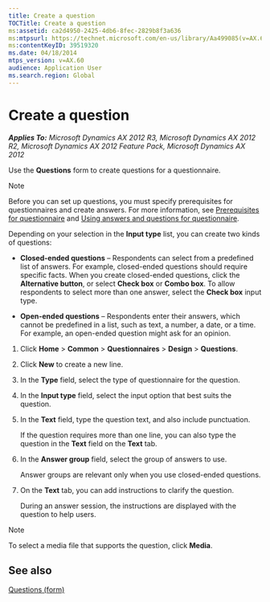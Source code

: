 ```yaml
---
title: Create a question
TOCTitle: Create a question
ms:assetid: ca2d4950-2425-4db6-8fec-2829b8f3a636
ms:mtpsurl: https://technet.microsoft.com/en-us/library/Aa499085(v=AX.60)
ms:contentKeyID: 39519320
ms.date: 04/18/2014
mtps_version: v=AX.60
audience: Application User
ms.search.region: Global
---
```


# Create a question 


_**Applies To:** Microsoft Dynamics AX 2012 R3, Microsoft Dynamics AX 2012 R2, Microsoft Dynamics AX 2012 Feature Pack, Microsoft Dynamics AX 2012_

Use the **Questions** form to create questions for a questionnaire.


> [!NOTE]
> <P>Before you can set up questions, you must specify prerequisites for questionnaires and create answers. For more information, see <A href="prerequisites-for-questionnaire.md">Prerequisites for questionnaire</A> and <A href="using-answers-and-questions-for-questionnaire.md">Using answers and questions for questionnaire</A>.</P>



Depending on your selection in the **Input type** list, you can create two kinds of questions:

  - **Closed-ended questions** – Respondents can select from a predefined list of answers. For example, closed-ended questions should require specific facts. When you create closed-ended questions, click the **Alternative button**, or select **Check box** or **Combo box**. To allow respondents to select more than one answer, select the **Check box** input type.

  - **Open-ended questions** – Respondents enter their answers, which cannot be predefined in a list, such as text, a number, a date, or a time. For example, an open-ended question might ask for an opinion.

<!-- end list -->

1.  Click **Home** \> **Common** \> **Questionnaires** \> **Design** \> **Questions**.

2.  Click **New** to create a new line.

3.  In the **Type** field, select the type of questionnaire for the question.

4.  In the **Input type** field, select the input option that best suits the question.

5.  In the **Text** field, type the question text, and also include punctuation.
    
    If the question requires more than one line, you can also type the question in the **Text** field on the **Text** tab.

6.  In the **Answer group** field, select the group of answers to use.
    
    Answer groups are relevant only when you use closed-ended questions.

7.  On the **Text** tab, you can add instructions to clarify the question.
    
    During an answer session, the instructions are displayed with the question to help users.


> [!NOTE]
> <P>To select a media file that supports the question, click <STRONG>Media</STRONG>.</P>



## See also

[Questions (form)](https://technet.microsoft.com/en-us/library/aa571301\(v=ax.60\))

  


